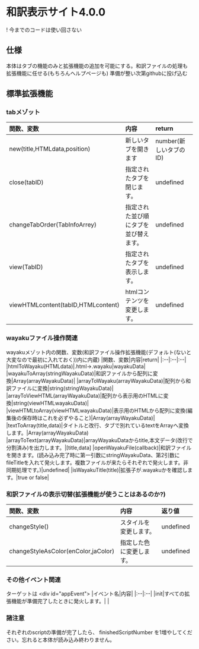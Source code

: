 # 和訳表示サイト4.0.0
! 今までのコードは使い回さない
## 仕様
本体はタブの機能のみと拡張機能の追加を可能にする。和訳ファイルの処理も拡張機能に任せる(もちろんヘルプページも)
準備が整い次第githubに投げ込む
## 標準拡張機能
### tabメゾット
|関数、変数|内容|return|
|:--|:--|:--|
|new(title,HTMLdata,position)|新しいタブを開きます|number(新しいタブのID)|
|close(tabID)|指定されたタブを閉じます。|undefined| 
|changeTabOrder(TabInfoArrey)|指定された並び順にタブを並び替えます。|undefined|
|view(TabID)|指定されたタブを表示します。|undefined|
|viewHTMLcontent(tabID,HTMLcontent)|htmlコンテンツを変更します。|undefined|
### wayakuファイル操作関連
wayakuメゾット内の関数、変数(和訳ファイル操作拡張機能(デフォルト(ないと大変なので最初に入れておく))内に内蔵)
|関数、変数|内容|return|
|:--|:--|:--|
|htmlToWayaku(HTMLdata)|.html->.wayaku|wayakuData|
|wayakuToArray(stringWayakuData)|和訳ファイルから配列に変換|Array(arrayWayakuData)|
|arrayToWayaku(arrayWayakuData)|配列から和訳ファイルに変換|string(stringWayakuData)|
|arrayToViewHTML(arrayWayakuData)|配列から表示用のHTMLに変換|string(viewHTMLwayakuData)|
|viewHTMLtoArray(viewHTMLwayakuData)|表示用のHTMLから配列に変換(編集後の保存時はこれを必ずやること)|Array(arrayWayakuData)|
|textToArray(title,data)|タイトルと改行、タブで別れているtextをArrayへ変換します。|Array(arrayWayakuData)
|arrayToText(arrayWayakuData)|arrayWayakuDataからtitle,本文データ(改行で分割済み)を出力します。|\[title,data]
|openWayakuFile(callback)|和訳ファイルを開きます。(読み込み完了時に第一引数にstringWayakuData、第2引数にfileTitleを入れて発火します。複数ファイルが来たらそれぞれで発火します。非同期処理です。)|undefined|
|isWayakuTitle(title)|拡張子が.wayakuかを確認します。|true or false|
<!-- |isWayakuData(string)|和訳ファイルかを判定します|true or false| -->

<!-- ### HTMLリクエスト関連(これも面倒とともにセキュリティの面から必ずこちらを使用すること)
HTMLrequestメゾット内
|関数、変数|内容|return|
|:--|:--|:--|
|request(get or post,url,callback)|指定したURLにgetかpostします。|undefined (callback関数内に第1引数に成功時のみサイトの内容,第2引数にhttpステータスを渡す)| -->
### 和訳ファイルの表示切替(拡張機能が使うことはあるのか?)
|関数、変数|内容|返り値|
|:--|:--|:--|
|changeStyle()|スタイルを変更します。|undefined|
|changeStyleAsColor(enColor,jaColor)|指定した色に変更します。|undefined|
### その他イベント関連
ターゲットは \<div id="appEvent">
|イベント名|内容|
|:--|:--|
|init|すべての拡張機能が準備完了したときに発火します。|
|
### 諸注意
それぞれのscriptの準備が完了したら、 finishedScriptNumber を1増やしてください。忘れると本体が読み込み終わりません。
